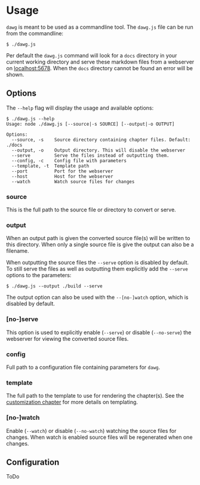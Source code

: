 # Usage

`dawg` is meant to be used as a commandline tool. The `dawg.js` file can be run from the commandline:

```
$ ./dawg.js
```

Per default the `dawg.js` command will look for a `docs` directory in your current working directory and serve these markdown files from a webserver
on [localhost:5678](http://localhost:5678). When the `docs` directory cannot be found an error will be shown.

## Options

The `--help` flag will display the usage and available options:

```
$ ./dawg.js --help
Usage: node ./dawg.js [--source|-s SOURCE] [--output|-o OUTPUT]

Options:
  --source, -s    Source directory containing chapter files. Default: ./docs
  --output, -o    Output directory. This will disable the webserver
  --serve         Serve the files instead of outputting them.
  --config, -c    Config file with parameters
  --template, -t  Template path
  --port          Port for the webserver
  --host          Host for the webserver
  --watch         Watch source files for changes
```

### source

This is the full path to the source file or directory to convert or serve.

### output

When an output path is given the converted source file(s) will be written to this directory. When only a single source file is give the output can also be a filename.

When outputting the source files the `--serve` option is disabled by default. To still serve the files as well as outputting them explicitly add the `--serve` options to the parameters:

```
$ ./dawg.js --output ./build --serve
```

The output option can also be used with the `--[no-]watch` option, which is disabled by default.

### [no-]serve

This option is used to explicitly enable (`--serve`) or disable (`--no-serve`) the webserver for viewing the converted source files.

### config

Full path to a configuration file containing parameters for `dawg`.

### template

The full path to the template to use for rendering the chapter(s). See the [customization chapter](03-customization.md) for more details on templating.

### [no-]watch

Enable (`--watch`) or disable (`--no-watch`) watching the source files for changes. When watch is enabled source files will be regenerated when one changes.

## Configuration

ToDo
